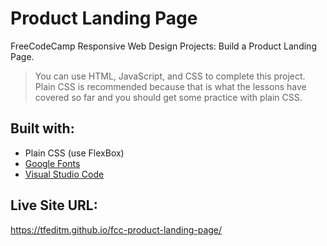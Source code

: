 # Product Landing Page

FreeCodeCamp Responsive Web Design Projects: Build a Product Landing Page.

> You can use HTML, JavaScript, and CSS to complete this project. Plain CSS is recommended because that is what the lessons have covered so far and you should get some practice with plain CSS.

## Built with:

* Plain CSS (use FlexBox)
* [Google Fonts](https://fonts.google.com/)
* [Visual Studio Code](https://code.visualstudio.com/)

## Live Site URL:
https://tfeditm.github.io/fcc-product-landing-page/



